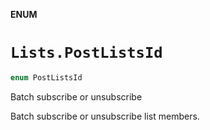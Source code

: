**ENUM**

# `Lists.PostListsId`

```swift
enum PostListsId
```

Batch subscribe or unsubscribe

Batch subscribe or unsubscribe list members.
